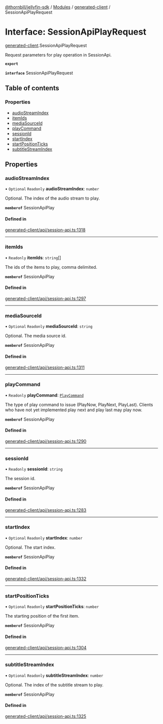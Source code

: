 [@thornbill/jellyfin-sdk](../README.md) / [Modules](../modules.md) / [generated-client](../modules/generated_client.md) / SessionApiPlayRequest

# Interface: SessionApiPlayRequest

[generated-client](../modules/generated_client.md).SessionApiPlayRequest

Request parameters for play operation in SessionApi.

**`export`**

**`interface`** SessionApiPlayRequest

## Table of contents

### Properties

- [audioStreamIndex](generated_client.SessionApiPlayRequest.md#audiostreamindex)
- [itemIds](generated_client.SessionApiPlayRequest.md#itemids)
- [mediaSourceId](generated_client.SessionApiPlayRequest.md#mediasourceid)
- [playCommand](generated_client.SessionApiPlayRequest.md#playcommand)
- [sessionId](generated_client.SessionApiPlayRequest.md#sessionid)
- [startIndex](generated_client.SessionApiPlayRequest.md#startindex)
- [startPositionTicks](generated_client.SessionApiPlayRequest.md#startpositionticks)
- [subtitleStreamIndex](generated_client.SessionApiPlayRequest.md#subtitlestreamindex)

## Properties

### audioStreamIndex

• `Optional` `Readonly` **audioStreamIndex**: `number`

Optional. The index of the audio stream to play.

**`memberof`** SessionApiPlay

#### Defined in

[generated-client/api/session-api.ts:1318](https://github.com/thornbill/jellyfin-sdk-typescript/blob/029620a/src/generated-client/api/session-api.ts#L1318)

___

### itemIds

• `Readonly` **itemIds**: `string`[]

The ids of the items to play, comma delimited.

**`memberof`** SessionApiPlay

#### Defined in

[generated-client/api/session-api.ts:1297](https://github.com/thornbill/jellyfin-sdk-typescript/blob/029620a/src/generated-client/api/session-api.ts#L1297)

___

### mediaSourceId

• `Optional` `Readonly` **mediaSourceId**: `string`

Optional. The media source id.

**`memberof`** SessionApiPlay

#### Defined in

[generated-client/api/session-api.ts:1311](https://github.com/thornbill/jellyfin-sdk-typescript/blob/029620a/src/generated-client/api/session-api.ts#L1311)

___

### playCommand

• `Readonly` **playCommand**: [`PlayCommand`](../enums/generated_client.PlayCommand.md)

The type of play command to issue (PlayNow, PlayNext, PlayLast). Clients who have not yet implemented play next and play last may play now.

**`memberof`** SessionApiPlay

#### Defined in

[generated-client/api/session-api.ts:1290](https://github.com/thornbill/jellyfin-sdk-typescript/blob/029620a/src/generated-client/api/session-api.ts#L1290)

___

### sessionId

• `Readonly` **sessionId**: `string`

The session id.

**`memberof`** SessionApiPlay

#### Defined in

[generated-client/api/session-api.ts:1283](https://github.com/thornbill/jellyfin-sdk-typescript/blob/029620a/src/generated-client/api/session-api.ts#L1283)

___

### startIndex

• `Optional` `Readonly` **startIndex**: `number`

Optional. The start index.

**`memberof`** SessionApiPlay

#### Defined in

[generated-client/api/session-api.ts:1332](https://github.com/thornbill/jellyfin-sdk-typescript/blob/029620a/src/generated-client/api/session-api.ts#L1332)

___

### startPositionTicks

• `Optional` `Readonly` **startPositionTicks**: `number`

The starting position of the first item.

**`memberof`** SessionApiPlay

#### Defined in

[generated-client/api/session-api.ts:1304](https://github.com/thornbill/jellyfin-sdk-typescript/blob/029620a/src/generated-client/api/session-api.ts#L1304)

___

### subtitleStreamIndex

• `Optional` `Readonly` **subtitleStreamIndex**: `number`

Optional. The index of the subtitle stream to play.

**`memberof`** SessionApiPlay

#### Defined in

[generated-client/api/session-api.ts:1325](https://github.com/thornbill/jellyfin-sdk-typescript/blob/029620a/src/generated-client/api/session-api.ts#L1325)
